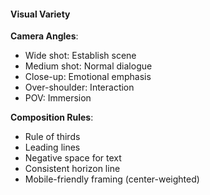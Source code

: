 #### Visual Variety

**Camera Angles**:
- Wide shot: Establish scene
- Medium shot: Normal dialogue
- Close-up: Emotional emphasis
- Over-shoulder: Interaction
- POV: Immersion

**Composition Rules**:
- Rule of thirds
- Leading lines
- Negative space for text
- Consistent horizon line
- Mobile-friendly framing (center-weighted)
